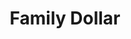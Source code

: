---
title: "Family Dollar"
url: /charlotte/family-dollar-university-city-boulevard/
shop: Kramladen
---